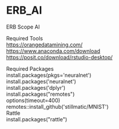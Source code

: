 # ERB_AI
ERB Scope AI

Required Tools<br>
https://orangedatamining.com/ <br>
https://www.anaconda.com/download <br>
https://posit.co/download/rstudio-desktop/ <br>

Required Packages <br>
install.packages(pkgs='neuralnet')<br>
install.packages('neuralnet')<br>
install.packages('dplyr')<br>
install.packages("remotes")<br>
options(timeout=400)<br>
remotes::install_github('stillmatic/MNIST')<br>
Rattle<br>
install.packages("rattle") <br>
